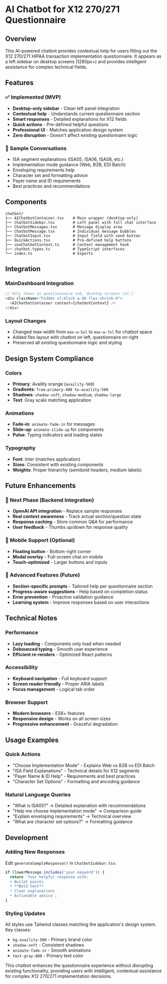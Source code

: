 # AI Chatbot for X12 270/271 Questionnaire

## Overview
This AI-powered chatbot provides contextual help for users filling out the X12 270/271 HIPAA transaction implementation questionnaire. It appears as a left sidebar on desktop screens (1280px+) and provides intelligent assistance for complex technical fields.

## Features

### ✅ Implemented (MVP)
- **Desktop-only sidebar** - Clean left panel integration
- **Contextual help** - Understands current questionnaire section
- **Smart responses** - Detailed explanations for X12 fields
- **Quick actions** - Pre-defined helpful questions
- **Professional UI** - Matches application design system
- **Zero disruption** - Doesn't affect existing questionnaire logic

### 🔄 Sample Conversations
- ISA segment explanations (ISA05, ISA06, ISA08, etc.)
- Implementation mode guidance (Web, B2B, EDI Batch)
- Enveloping requirements help
- Character set and formatting advice
- Payer name and ID requirements
- Best practices and recommendations

## Components

```
chatbot/
├── AIChatbotContainer.tsx    # Main wrapper (desktop-only)
├── ChatbotSidebar.tsx        # Left panel with full chat interface
├── ChatbotMessages.tsx       # Message display area
├── ChatbotMessage.tsx        # Individual message bubbles
├── ChatbotInput.tsx          # Input field with send button
├── QuickActions.tsx          # Pre-defined help buttons
├── useChatbotContext.ts      # Context management hook
├── chatbot.types.ts          # TypeScript interfaces
└── index.ts                  # Exports
```

## Integration

### MainDashboard Integration
```typescript
// Only shows on questionnaire tab, desktop screens (xl:)
<div className="hidden xl:block w-80 flex-shrink-0">
  <AIChatbotContainer context={chatbotContext} />
</div>
```

### Layout Changes
- Changed max-width from `max-w-5xl` to `max-w-7xl` for chatbot space
- Added flex layout with chatbot on left, questionnaire on right
- Preserved all existing questionnaire logic and styling

## Design System Compliance

### Colors
- **Primary**: Availity orange (`availity-500`)
- **Gradients**: `from-primary-400 to-availity-500`
- **Shadows**: `shadow-soft`, `shadow-medium`, `shadow-large`
- **Text**: Gray scale matching application

### Animations
- **Fade-in**: `animate-fade-in` for messages
- **Slide-up**: `animate-slide-up` for components
- **Pulse**: Typing indicators and loading states

### Typography
- **Font**: Inter (matches application)
- **Sizes**: Consistent with existing components
- **Weights**: Proper hierarchy (semibold headers, medium labels)

## Future Enhancements

### 🚀 Next Phase (Backend Integration)
- **OpenAI API integration** - Replace sample responses
- **Real context awareness** - Track actual section/question state
- **Response caching** - Store common Q&A for performance
- **User feedback** - Thumbs up/down for response quality

### 📱 Mobile Support (Optional)
- **Floating button** - Bottom-right corner
- **Modal overlay** - Full-screen chat on mobile
- **Touch-optimized** - Larger buttons and inputs

### 🧠 Advanced Features (Future)
- **Section-specific prompts** - Tailored help per questionnaire section
- **Progress-aware suggestions** - Help based on completion status
- **Error prevention** - Proactive validation guidance
- **Learning system** - Improve responses based on user interactions

## Technical Notes

### Performance
- **Lazy loading** - Components only load when needed
- **Debounced typing** - Smooth user experience
- **Efficient re-renders** - Optimized React patterns

### Accessibility
- **Keyboard navigation** - Full keyboard support
- **Screen reader friendly** - Proper ARIA labels
- **Focus management** - Logical tab order

### Browser Support
- **Modern browsers** - ES6+ features
- **Responsive design** - Works on all screen sizes
- **Progressive enhancement** - Graceful degradation

## Usage Examples

### Quick Actions
- "Choose Implementation Mode" - Explains Web vs B2B vs EDI Batch
- "ISA Field Explanations" - Technical details for X12 segments
- "Payer Name & ID Help" - Requirements and best practices
- "Character Set Options" - Formatting and encoding guidance

### Natural Language Queries
- "What is ISA05?" → Detailed explanation with recommendations
- "Help me choose implementation mode" → Comparison guide
- "Explain enveloping requirements" → Technical overview
- "What are character set options?" → Formatting guidance

## Development

### Adding New Responses
Edit `generateSampleResponse()` in `ChatbotSidebar.tsx`:

```typescript
if (lowerMessage.includes('your-keyword')) {
  return `Your helpful response with:
  • Bullet points
  • **Bold text**
  • Clear explanations
  • Actionable advice`;
}
```

### Styling Updates
All styles use Tailwind classes matching the application's design system. Key classes:
- `bg-availity-500` - Primary brand color
- `shadow-soft` - Consistent shadows
- `animate-fade-in` - Smooth animations
- `text-gray-800` - Primary text color

This chatbot enhances the questionnaire experience without disrupting existing functionality, providing users with intelligent, contextual assistance for complex X12 270/271 implementation decisions.
